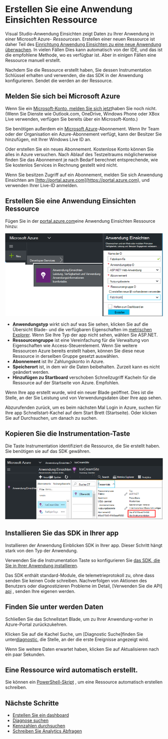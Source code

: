 <properties 
    pageTitle="Erstellen eine neue Ressource der Anwendung Einsichten | Microsoft Azure" 
    description="Einrichten der Anwendung Einsichten Überwachung für eine neue live-Anwendung. Webbasierte Ansatz." 
    services="application-insights" 
    documentationCenter=""
    authors="alancameronwills" 
    manager="douge"/>

<tags 
    ms.service="application-insights" 
    ms.workload="tbd" 
    ms.tgt_pltfrm="ibiza" 
    ms.devlang="na" 
    ms.topic="article" 
    ms.date="08/26/2016" 
    ms.author="awills"/>

# <a name="create-an-application-insights-resource"></a>Erstellen Sie eine Anwendung Einsichten Ressource

Visual Studio-Anwendung Einsichten zeigt Daten zu Ihrer Anwendung in einer Microsoft Azure- *Ressource*an. Erstellen einer neuen Ressource ist daher Teil des [Einrichtung Anwendung Einsichten zu eine neue Anwendung überwachen][start]. In vielen Fällen Dies kann automatisch von der IDE, und das ist die empfohlene Methode, wo es verfügbar ist. Aber in einigen Fällen eine Ressource manuell erstellt.

Nachdem Sie die Ressource erstellt haben, Sie dessen Instrumentation Schlüssel erhalten und verwenden, die das SDK in der Anwendung konfigurieren. Sendet die werden an der Ressource.

## <a name="sign-up-to-microsoft-azure"></a>Melden Sie sich bei Microsoft Azure

Wenn Sie ein [Microsoft-Konto, melden Sie sich jetzt](http://live.com)haben Sie noch nicht. (Wenn Sie Dienste wie Outlook.com, OneDrive, Windows Phone oder XBox Live verwenden, verfügen Sie bereits über ein Microsoft-Konto.)

Sie benötigen außerdem ein [Microsoft Azure](http://azure.com)-Abonnement. Wenn Ihr Team oder der Organisation ein Azure-Abonnement verfügt, kann der Besitzer Sie hinzufügen, mit Ihrer Windows Live ID an.

Oder erstellen Sie ein neues Abonnement. Kostenlose Konto können Sie alles in Azure versuchen. Nach Ablauf des Testzeitraums möglicherweise finden Sie das Abonnement je nach Bedarf berechnet entsprechende, wie Sie kostenlos Services in Rechnung gestellt wird nicht. 

Wenn Sie besitzen Zugriff auf ein Abonnement, melden Sie sich Anwendung Einsichten am [http://portal.azure.com](https://portal.azure.com), und verwenden Ihrer Live-ID anmelden.


## <a name="create-an-application-insights-resource"></a>Erstellen Sie eine Anwendung Einsichten Ressource
  

Fügen Sie in der [portal.azure.com](https://portal.azure.com)eine Anwendung Einsichten Ressource hinzu:

![Klicken Sie auf neue, Anwendung Einsichten](./media/app-insights-create-new-resource/01-new.png)


* **Anwendungstyp** wirkt sich auf was Sie sehen, klicken Sie auf die Übersicht Blade- und die verfügbaren Eigenschaften im [metrischen Explorer][metrics]. Wenn Sie Ihre Typ der app nicht sehen, wählen Sie ASP.NET.
* **Ressourcengruppe** ist eine Vereinfachung für die Verwaltung von Eigenschaften wie Access-Steuerelement. Wenn Sie weitere Ressourcen Azure bereits erstellt haben, können Sie diese neue Ressource in derselben Gruppe gesetzt auswählen.
* **Abonnement** ist Ihr Zahlungskonto in Azure.
* **Speicherort** ist, in dem wir die Daten beibehalten. Zurzeit kann es nicht geändert werden.
* **Hinzufügen zu Startboard** verschoben Schnellzugriff Kacheln für die Ressource auf der Startseite von Azure. Empfohlen.

Wenn Ihre app erstellt wurde, wird ein neuer Blade geöffnet. Dies ist die Stelle, an der Sie Leistung und von Verwendungsdaten über Ihre app sehen. 

Abzurufenden zurück, um es beim nächsten Mal Login in Azure, suchen für Ihre app Schnellstart-Kachel auf dem Start Brett (Startseite). Oder klicken Sie auf Durchsuchen, um danach zu suchen.


## <a name="copy-the-instrumentation-key"></a>Kopieren Sie die Instrumentation-Taste

Die Taste Instrumentation identifiziert die Ressource, die Sie erstellt haben. Sie benötigen sie auf das SDK gewähren.

![Klicken Sie auf Essentials, klicken Sie auf die Taste Instrumentation, STRG + C](./media/app-insights-create-new-resource/02-props.png)

## <a name="install-the-sdk-in-your-app"></a>Installieren Sie das SDK in Ihrer app

Installieren der Anwendung Einblicken SDK in Ihrer app. Dieser Schritt hängt stark von den Typ der Anwendung. 

Verwenden Sie die Instrumentation Taste so konfigurieren Sie [das SDK, die Sie in Ihrer Anwendung installieren][start].

Das SDK enthält standard-Module, die telemetrieprotokoll zu, ohne dass senden Sie keinen Code schreiben. Nachverfolgen von Aktionen des Benutzers oder diagnostizieren Probleme im Detail, [Verwenden Sie die API] [ api] , senden Ihre eigenen werden.


## <a name="monitor"></a>Finden Sie unter werden Daten

Schließen Sie das Schnellstart Blade, um zu Ihrer Anwendung-vorher in Azure-Portal zurückzukehren.

Klicken Sie auf die Kachel Suche, um [Diagnostic Suche]finden Sie unter[diagnostic], die Stelle, an der die erste Ereignisse angezeigt wird. 

Wenn Sie weitere Daten erwartet haben, klicken Sie auf Aktualisieren nach ein paar Sekunden.

## <a name="creating-a-resource-automatically"></a>Eine Ressource wird automatisch erstellt.

Sie können ein [PowerShell-Skript](app-insights-powershell-script-create-resource.md) , um eine Ressource automatisch erstellen schreiben.

## <a name="next-steps"></a>Nächste Schritte

* [Erstellen Sie ein dashboard](app-insights-dashboards.md)
* [Diagnose suchen](app-insights-diagnostic-search.md)
* [Kennzahlen durchsuchen](app-insights-metrics-explorer.md)
* [Schreiben Sie Analytics Abfragen](app-insights-analytics.md)


<!--Link references-->

[api]: app-insights-api-custom-events-metrics.md
[diagnostic]: app-insights-diagnostic-search.md
[metrics]: app-insights-metrics-explorer.md
[start]: app-insights-overview.md

 